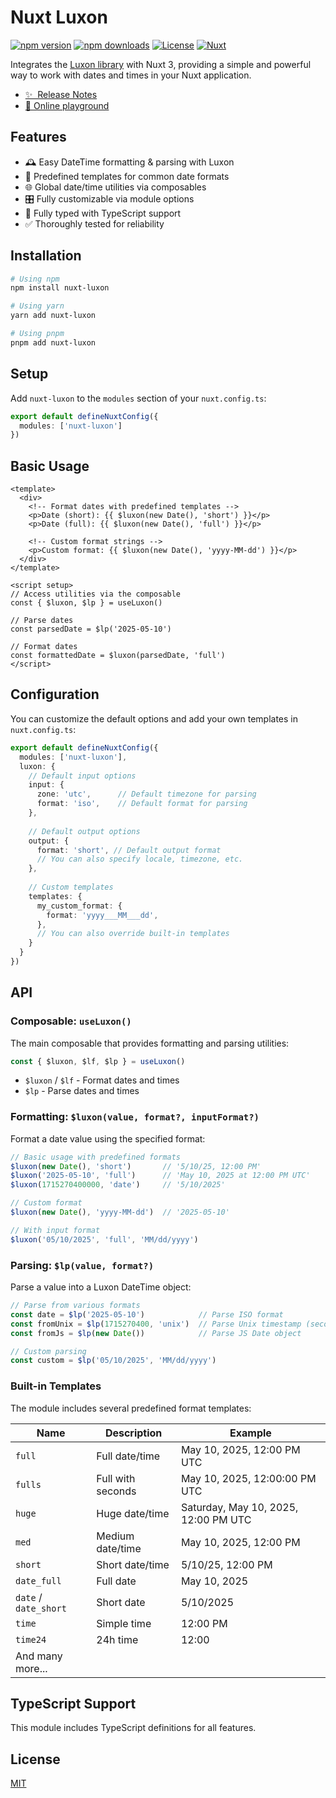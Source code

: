 # Nuxt Luxon

[![npm version][npm-version-src]][npm-version-href]
[![npm downloads][npm-downloads-src]][npm-downloads-href]
[![License][license-src]][license-href]
[![Nuxt][nuxt-src]][nuxt-href]

Integrates the [Luxon library](https://moment.github.io/luxon/) with Nuxt 3, providing a simple and powerful way to work with dates and times in your Nuxt application.

- [✨ &nbsp;Release Notes](/CHANGELOG.md)
- [🏀 Online playground](https://stackblitz.com/github/dnldsht/nuxt-luxon?file=playground%2Fapp.vue)

## Features

- 🕰️ Easy DateTime formatting & parsing with Luxon
- 🧩 Predefined templates for common date formats
- 🌐 Global date/time utilities via composables
- 🎛️ Fully customizable via module options
- 📝 Fully typed with TypeScript support
- ✅ Thoroughly tested for reliability

## Installation

```bash
# Using npm
npm install nuxt-luxon

# Using yarn
yarn add nuxt-luxon

# Using pnpm
pnpm add nuxt-luxon
```

## Setup

Add `nuxt-luxon` to the `modules` section of your `nuxt.config.ts`:

```ts
export default defineNuxtConfig({
  modules: ['nuxt-luxon']
})
```

## Basic Usage

```vue
<template>
  <div>
    <!-- Format dates with predefined templates -->
    <p>Date (short): {{ $luxon(new Date(), 'short') }}</p>
    <p>Date (full): {{ $luxon(new Date(), 'full') }}</p>
    
    <!-- Custom format strings -->
    <p>Custom format: {{ $luxon(new Date(), 'yyyy-MM-dd') }}</p>
  </div>
</template>

<script setup>
// Access utilities via the composable
const { $luxon, $lp } = useLuxon()

// Parse dates
const parsedDate = $lp('2025-05-10')

// Format dates
const formattedDate = $luxon(parsedDate, 'full')
</script>
```

## Configuration

You can customize the default options and add your own templates in `nuxt.config.ts`:

```ts
export default defineNuxtConfig({
  modules: ['nuxt-luxon'],
  luxon: {
    // Default input options
    input: {
      zone: 'utc',      // Default timezone for parsing
      format: 'iso',    // Default format for parsing
    },
    
    // Default output options
    output: {
      format: 'short', // Default output format
      // You can also specify locale, timezone, etc.
    },
    
    // Custom templates
    templates: {
      my_custom_format: { 
        format: 'yyyy___MM___dd',
      },
      // You can also override built-in templates
    }
  }
})
```

## API

### Composable: `useLuxon()`

The main composable that provides formatting and parsing utilities:

```ts
const { $luxon, $lf, $lp } = useLuxon()
```

- `$luxon` / `$lf` - Format dates and times
- `$lp` - Parse dates and times

### Formatting: `$luxon(value, format?, inputFormat?)`

Format a date value using the specified format:

```ts
// Basic usage with predefined formats
$luxon(new Date(), 'short')       // '5/10/25, 12:00 PM'
$luxon('2025-05-10', 'full')      // 'May 10, 2025 at 12:00 PM UTC'
$luxon(1715270400000, 'date')     // '5/10/2025'

// Custom format
$luxon(new Date(), 'yyyy-MM-dd')  // '2025-05-10'

// With input format
$luxon('05/10/2025', 'full', 'MM/dd/yyyy')
```

### Parsing: `$lp(value, format?)`

Parse a value into a Luxon DateTime object:

```ts
// Parse from various formats
const date = $lp('2025-05-10')            // Parse ISO format
const fromUnix = $lp(1715270400, 'unix')  // Parse Unix timestamp (seconds)
const fromJs = $lp(new Date())            // Parse JS Date object

// Custom parsing
const custom = $lp('05/10/2025', 'MM/dd/yyyy')
```

### Built-in Templates

The module includes several predefined format templates:

| Name | Description | Example |
|------|-------------|---------|
| `full` | Full date/time | May 10, 2025, 12:00 PM UTC |
| `fulls` | Full with seconds | May 10, 2025, 12:00:00 PM UTC |
| `huge` | Huge date/time | Saturday, May 10, 2025, 12:00 PM UTC |
| `med` | Medium date/time | May 10, 2025, 12:00 PM |
| `short` | Short date/time | 5/10/25, 12:00 PM |
| `date_full` | Full date | May 10, 2025 |
| `date` / `date_short` | Short date | 5/10/2025 |
| `time` | Simple time | 12:00 PM |
| `time24` | 24h time | 12:00 |
| And many more... | | |

## TypeScript Support

This module includes TypeScript definitions for all features.

## License

[MIT](./LICENSE)



<!-- Badges -->
[npm-version-src]: https://img.shields.io/npm/v/nuxt-luxon/latest.svg?style=flat&colorA=020420&colorB=00DC82
[npm-version-href]: https://npmjs.com/package/nuxt-luxon

[npm-downloads-src]: https://img.shields.io/npm/dm/nuxt-luxon.svg?style=flat&colorA=020420&colorB=00DC82
[npm-downloads-href]: https://npm.chart.dev/nuxt-luxon

[license-src]: https://img.shields.io/npm/l/nuxt-luxon.svg?style=flat&colorA=020420&colorB=00DC82
[license-href]: https://npmjs.com/package/nuxt-luxon

[nuxt-src]: https://img.shields.io/badge/Nuxt-020420?logo=nuxt.js
[nuxt-href]: https://nuxt.com
